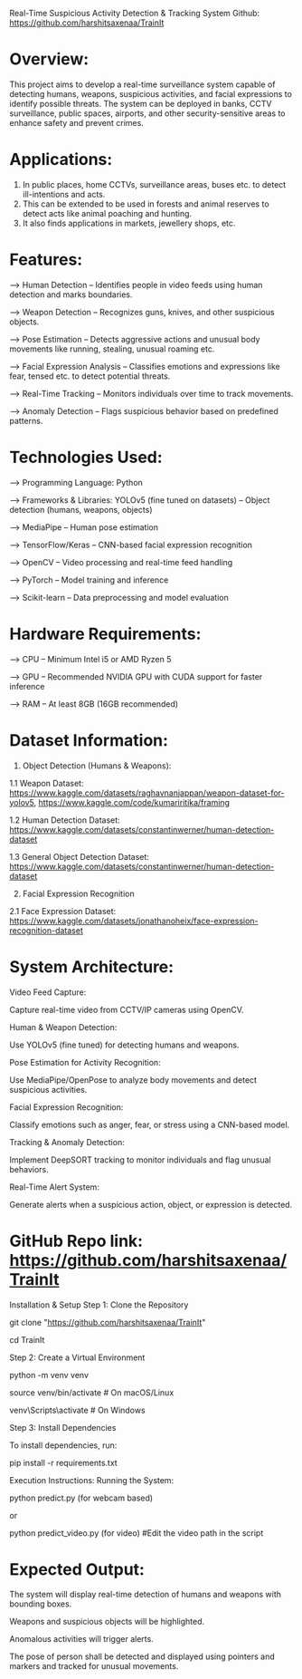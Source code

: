 Real-Time Suspicious Activity Detection & Tracking System
Github: https://github.com/harshitsaxenaa/TrainIt

# Overview:

This project aims to develop a real-time surveillance system capable of detecting humans, weapons, suspicious activities, and facial expressions to identify possible threats. The system can be deployed in banks, CCTV surveillance, public spaces, airports, and other security-sensitive areas to enhance safety and prevent crimes.

# Applications:

1. In public places, home CCTVs, surveillance areas, buses etc. to detect ill-intentions and acts.
2. This can be extended to be used in forests and animal reserves to detect acts like animal poaching and hunting.
3. It also finds applications in markets, jewellery shops, etc.

# Features:

--> Human Detection – Identifies people in video feeds using human detection and marks boundaries.

--> Weapon Detection – Recognizes guns, knives, and other suspicious objects.

--> Pose Estimation – Detects aggressive actions and unusual body movements like running, stealing, unusual roaming etc.

--> Facial Expression Analysis – Classifies emotions and expressions like fear, tensed etc. to detect potential threats.

--> Real-Time Tracking – Monitors individuals over time to track movements.

--> Anomaly Detection – Flags suspicious behavior based on predefined patterns.

# Technologies Used:

--> Programming Language:
Python

--> Frameworks & Libraries:
YOLOv5 (fine tuned on datasets) – Object detection (humans, weapons, objects)

--> MediaPipe – Human pose estimation

--> TensorFlow/Keras – CNN-based facial expression recognition

--> OpenCV – Video processing and real-time feed handling

--> PyTorch – Model training and inference

--> Scikit-learn – Data preprocessing and model evaluation

# Hardware Requirements:

--> CPU – Minimum Intel i5 or AMD Ryzen 5

--> GPU – Recommended NVIDIA GPU with CUDA support for faster inference

--> RAM – At least 8GB (16GB recommended)

# Dataset Information:

1. Object Detection (Humans & Weapons):

1.1 Weapon Dataset: https://www.kaggle.com/datasets/raghavnanjappan/weapon-dataset-for-yolov5, https://www.kaggle.com/code/kumariritika/framing

1.2 Human Detection Dataset: https://www.kaggle.com/datasets/constantinwerner/human-detection-dataset

1.3 General Object Detection Dataset: https://www.kaggle.com/datasets/constantinwerner/human-detection-dataset

2. Facial Expression Recognition
   
2.1 Face Expression Dataset: https://www.kaggle.com/datasets/jonathanoheix/face-expression-recognition-dataset

# System Architecture:
Video Feed Capture:

Capture real-time video from CCTV/IP cameras using OpenCV.

Human & Weapon Detection:

Use YOLOv5 (fine tuned) for detecting humans and weapons.

Pose Estimation for Activity Recognition:

Use MediaPipe/OpenPose to analyze body movements and detect suspicious activities.

Facial Expression Recognition:

Classify emotions such as anger, fear, or stress using a CNN-based model.

Tracking & Anomaly Detection:

Implement DeepSORT tracking to monitor individuals and flag unusual behaviors.

Real-Time Alert System:

Generate alerts when a suspicious action, object, or expression is detected.

# GitHub Repo link: https://github.com/harshitsaxenaa/TrainIt

Installation & Setup
Step 1: Clone the Repository

git clone "https://github.com/harshitsaxenaa/TrainIt"

cd TrainIt

Step 2: Create a Virtual Environment

python -m venv venv

source venv/bin/activate   # On macOS/Linux

venv\Scripts\activate      # On Windows


Step 3: Install Dependencies

To install dependencies, run:

pip install -r requirements.txt



Execution Instructions:
Running the System:

python predict.py (for webcam based)

or

python predict_video.py (for video) #Edit the video path in the script


# Expected Output:

The system will display real-time detection of humans and weapons with bounding boxes.

Weapons and suspicious objects will be highlighted.

Anomalous activities will trigger alerts.

The pose of person shall be detected and displayed using pointers and markers and tracked for unusual movements.

